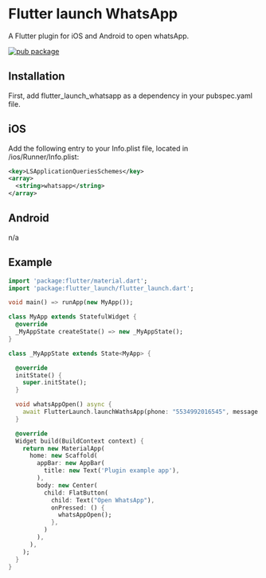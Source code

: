 # Flutter launch WhatsApp

A Flutter plugin for iOS and Android to open whatsApp.

[![pub package](https://img.shields.io/badge/pub-0.2.0-blue.svg)](https://pub.dartlang.org/packages/flutter_launch)

## Installation

First, add flutter_launch_whatsapp as a dependency in your pubspec.yaml file.

## iOS

Add the following entry to your Info.plist file, located in <project root>/ios/Runner/Info.plist:

````xml
<key>LSApplicationQueriesSchemes</key>
<array>
  <string>whatsapp</string>
</array>
````

## Android

n/a

## Example

````dart
import 'package:flutter/material.dart';
import 'package:flutter_launch/flutter_launch.dart';

void main() => runApp(new MyApp());

class MyApp extends StatefulWidget {
  @override
  _MyAppState createState() => new _MyAppState();
}

class _MyAppState extends State<MyApp> {

  @override
  initState() {
    super.initState();
  }

  void whatsAppOpen() async {
    await FlutterLaunch.launchWathsApp(phone: "5534992016545", message: "Hello");
  }

  @override
  Widget build(BuildContext context) {
    return new MaterialApp(
      home: new Scaffold(
        appBar: new AppBar(
          title: new Text('Plugin example app'),
        ),
        body: new Center(
          child: FlatButton(
            child: Text("Open WhatsApp"),
            onPressed: () {
              whatsAppOpen();
            },
          )
        ),
      ),
    );
  }
}

````